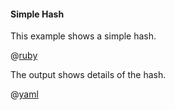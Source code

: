 #### Simple Hash

This example shows a simple hash.

@[ruby](show.rb)

The output shows details of the hash.

@[yaml](show.yaml)
